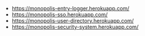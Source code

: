 
- https://monopolis-entry-logger.herokuapp.com/
- https://monopolis-sso.herokuapp.com/
- https://monopolis-user-directory.herokuapp.com/
- https://monopolis-security-system.herokuapp.com/